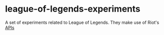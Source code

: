 # league-of-legends-experiments
A set of experiments related to League of Legends. They make use of Riot's [APIs](https://developer.riotgames.com/apis)
